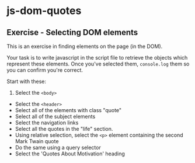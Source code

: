 # js-dom-quotes

## Exercise - Selecting DOM elements

This is an exercise in finding elements on the page (in the DOM).

Your task is to write javascript in the script file to retrieve the objects which represent these elements. Once you've selected them, `console.log` them so you can confirm you're correct.

Start with these:

1. Select the `<body>`
- Select the `<header>`
- Select all of the elements with class "quote"
- Select all of the subject elements
- Select the navigation links
- Select all the quotes in the "life" section.
- Using relative selection, select the `<p>` element containing the second Mark Twain quote
- Do the same using a query selector
- Select the 'Quotes About Motivation' heading
